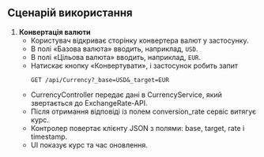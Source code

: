 ## Сценарій використання
1. **Конвертація валюти**  
   - Користувач відкриває сторінку конвертера валют у застосунку.  
   - В полі «Базова валюта» вводить, наприклад, `USD`.  
   - В полі «Цільова валюта» вводить, наприклад, `EUR`.  
   - Натискає кнопку «Конвертувати», і застосунок робить запит  
     ```
     GET /api/Currency?_base=USD&_target=EUR
     ```
   - CurrencyController передає дані в CurrencyService, який звертається до ExchangeRate-API.
   - Після отримання відповіді із полем conversion_rate сервіс витягує курс.
   - Контролер повертає клієнту JSON з полями: base, target, rate і timestamp.
   - UI показує курс та час оновлення.
